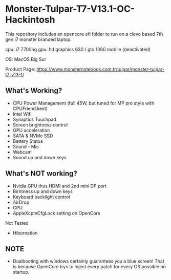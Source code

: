 # Monster-Tulpar-T7-V13.1-OC-Hackintosh
This repository includes an opencore efi folder to run on a clevo based 7th gen i7 monster branded laptop.

cpu: i7 7700hq
gpu: hd graphics 630 / gtx 1060 mobile (deactivated)

OS: MacOS Big Sur

Product Page: https://www.monsternotebook.com.tr/tulpar/monster-tulpar-t7-v13-1/


What's Working?
--
- CPU Power Management (full 45W, but tuned for MP pro style with CPUFriend.kext)
- Intel Wifi
- Synaptics Touchpad
- Screen brightness control
- GPU acceleration
- SATA & NVMe SSD
- Battery Status
- Sound - Mic
- Webcam
- Sound up and down keys

What's NOT working?
--
- Nvidia GPU thus HDMI and 2nd mini DP port
- Birhtness up and down keys
- Keyboard backlight control
- AirDrop
- CPU
- AppleXcpmCfgLock setting on OpenCore

Not Tested
- Hibernation

NOTE
--
- Dualbooting with windows certainly guarantees you a blue screen! That is because OpenCore trys to inject every patch for every OS possible on startup.
